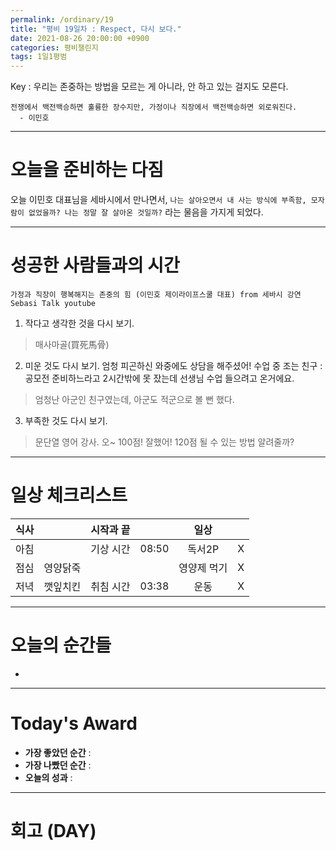 ```yaml
---
permalink: /ordinary/19
title: "평비 19일차 : Respect, 다시 보다."
date: 2021-08-26 20:00:00 +0900
categories: 평비챌린지
tags: 1일1평범
---  
```

Key : 우리는 존중하는 방법을 모르는 게 아니라, 안 하고 있는 걸지도 모른다.  
```
전쟁에서 백전백승하면 훌륭한 장수지만, 가정이나 직장에서 백전백승하면 외로워진다.
  - 이민호
```

---
# 오늘을 준비하는 다짐
오늘 이민호 대표님을 세바시에서 만나면서, `나는 살아오면서 내 사는 방식에 부족함, 모자람이 없었을까? 나는 정말 잘 살아온 것일까?` 라는 물음을 가지게 되었다. 

---
# 성공한 사람들과의 시간
`가정과 직장이 행복해지는 존중의 힘 (이민호 제이라이프스쿨 대표) from 세바시 강연 Sebasi Talk youtube`  
1. 작다고 생각한 것을 다시 보기.
> 매사마골(買死馬骨)

2. 미운 것도 다시 보기.
엄청 피곤하신 와중에도 상담을 해주셨어!
수업 중 조는 친구 : 공모전 준비하느라고 2시간밖에 못 잤는데 선생님 수업 들으려고 온거에요.
> 엄청난 아군인 친구였는데, 아군도 적군으로 볼 뻔 했다.

3. 부족한 것도 다시 보기.
> 문단열 영어 강사. 오~ 100점! 잘했어! 120점 될 수 있는 방법 알려줄까?

---
# 일상 체크리스트

| 식사 |  | 시작과 끝 |  | 일상 |  |
|:----:|:----:|:----:|:----:|:----:|:----:|
| 아침 |  | 기상 시간 | 08:50 | 독서2P | X |
| 점심 | 영양닭죽 |  |  | 영양제 먹기 | X |
| 저녁 | 깻잎치킨 | 취침 시간 | 03:38 | 운동 | X |

---
# 오늘의 순간들
- 

---
# Today's Award
- **가장 좋았던 순간** : 
- **가장 나빴던 순간** : 
- **오늘의 성과** : 

---
# 회고 (DAY)
